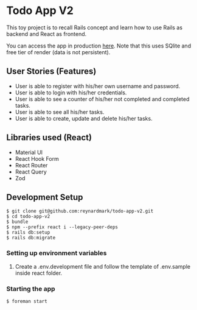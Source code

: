 # Todo App V2

This toy project is to recall Rails concept and learn how to use Rails as backend and React as frontend.

You can access the app in production [here](https://todo-app-v2-8wkw.onrender.com/login). Note that this uses SQlite and free tier of render (data is not persistent).

## User Stories (Features)

- User is able to register with his/her own username and password.
- User is able to login with his/her credentials.
- User is able to see a counter of his/her not completed and completed tasks.
- User is able to see all his/her tasks.
- User is able to create, update and delete his/her tasks.

## Libraries used (React)

- Material UI
- React Hook Form
- React Router
- React Query
- Zod

## Development Setup

```
$ git clone git@github.com:reynardmark/todo-app-v2.git
$ cd todo-app-v2
$ bundle
$ npm --prefix react i --legacy-peer-deps
$ rails db:setup
$ rails db:migrate
```

### Setting up environment variables

1. Create a .env.development file and follow the template of .env.sample inside react folder.

### Starting the app

```
$ foreman start
```
